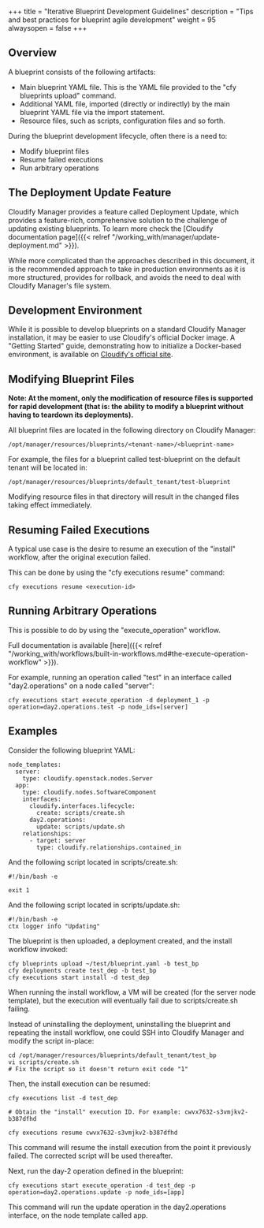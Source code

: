 +++
title = "Iterative Blueprint Development Guidelines"
description = "Tips and best practices for blueprint agile development"
weight = 95
alwaysopen = false
+++

## Overview

A blueprint consists of the following artifacts:

- Main blueprint YAML file. This is the YAML file provided to the "cfy blueprints upload" command.
- Additional YAML file, imported (directly or indirectly) by the main blueprint YAML file via the import statement.
- Resource files, such as scripts, configuration files and so forth.

During the blueprint development lifecycle, often there is a need to:

- Modify blueprint files
- Resume failed executions
- Run arbitrary operations


## The Deployment Update Feature

Cloudify Manager provides a feature called Deployment Update, which provides a feature-rich, comprehensive solution to the challenge of updating existing blueprints. To learn more check the [Cloudify documentation page]({{< relref "/working_with/manager/update-deployment.md" >}}).

While more complicated than the approaches described in this document, it is the recommended approach to take in production environments as it is more structured, provides for rollback, and avoids the need to deal with Cloudify Manager's file system.

## Development Environment

While it is possible to develop blueprints on a standard Cloudify Manager installation, it may be easier to use Cloudify's official Docker image. A "Getting Started" guide, demonstrating how to initialize a Docker-based environment, is available on [Cloudify's official site](https://cloudify.co/getting-started/#local).

## Modifying Blueprint Files

**Note: At the moment, only the modification of resource files is supported for rapid development (that is: the ability to modify a blueprint without having to teardown its deployments).**

All blueprint files are located in the following directory on Cloudify Manager:

```
/opt/manager/resources/blueprints/<tenant-name>/<blueprint-name>
```

For example, the files for a blueprint called test-blueprint on the default tenant will be located in:

```
/opt/manager/resources/blueprints/default_tenant/test-blueprint
```

Modifying resource files in that directory will result in the changed files taking effect immediately.


## Resuming Failed Executions

A typical use case is the desire to resume an execution of the "install" workflow, after the original execution failed.

This can be done by using the "cfy executions resume" command:

`cfy executions resume <execution-id>`

## Running Arbitrary Operations

This is possible to do by using the "execute_operation" workflow.

Full documentation is available [here]({{< relref "/working_with/workflows/built-in-workflows.md#the-execute-operation-workflow" >}}).

For example, running an operation called "test" in an interface called "day2.operations" on a node called "server":

`cfy executions start execute_operation -d deployment_1 -p operation=day2.operations.test -p node_ids=[server]`



## Examples

Consider the following blueprint YAML:

```
node_templates:
  server:
    type: cloudify.openstack.nodes.Server
  app:
    type: cloudify.nodes.SoftwareComponent
    interfaces:
      cloudify.interfaces.lifecycle:
        create: scripts/create.sh
      day2.operations:
        update: scripts/update.sh
    relationships:
      - target: server
        type: cloudify.relationships.contained_in
```

And the following script located in scripts/create.sh:

```
#!/bin/bash -e

exit 1
```

And the following script located in scripts/update.sh:

```
#!/bin/bash -e
ctx logger info "Updating"
```

The blueprint is then uploaded, a deployment created, and the install workflow invoked:

```
cfy blueprints upload ~/test/blueprint.yaml -b test_bp
cfy deployments create test_dep -b test_bp
cfy executions start install -d test_dep
```

When running the install workflow, a VM will be created (for the server node template), but the execution will eventually fail due to scripts/create.sh failing.

Instead of uninstalling the deployment, uninstalling the blueprint and repeating the install workflow, one could SSH into Cloudify Manager and modify the script in-place:

```
cd /opt/manager/resources/blueprints/default_tenant/test_bp
vi scripts/create.sh
# Fix the script so it doesn't return exit code "1"
```

Then, the install execution can be resumed:

```
cfy executions list -d test_dep

# Obtain the "install" execution ID. For example: cwvx7632-s3vmjkv2-b387dfhd

cfy executions resume cwvx7632-s3vmjkv2-b387dfhd
```

This command will resume the install execution from the point it previously failed. The corrected script will be used thereafter.

Next, run the day-2 operation defined in the blueprint:

```
cfy executions start execute_operation -d test_dep -p operation=day2.operations.update -p node_ids=[app]
```

This command will run the update operation in the day2.operations interface, on the node template called app.
